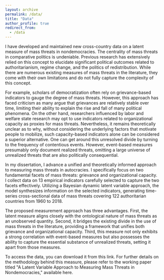 ```yaml
---
layout: archive
permalink: /data/
title: "Data"
author_profile: true
redirect_from:
  - /data
---
```


I have developed and maintained new cross-country data on a latent measure of mass threats in nondemocracies. The centrality of mass threats in comparative politics is undeniable. Previous research has extensively relied on this concept to elucidate significant political outcomes related to authoritarianism, regime change, and the politics of redistribution. While there are numerous existing measures of mass threats in the literature, they come with their own limitations and do not fully capture the complexity of this concept.

For example, scholars of democratization often rely on grievance-based indicators to gauge the degree of mass threats. However, this approach has faced criticism as many argue that grievances are relatively stable over time, limiting their ability to explain the rise and fall of many political phenomena. On the other hand, researchers influenced by labor and welfare state research may opt to use indicators related to organizational capacity as proxies for mass threats. Nevertheless, it remains theoretically unclear as to why, without considering the underlying factors that motivate people to mobilize, such capacity-based indicators alone can be considered a superior alternative. One can get around this unresolved divide by turning to the frequency of contentious events. However, event-based measures presumably only document realized threats, omitting a large universe of unrealized threats that are also politically consequential.

In my dissertation, I advance a unified and theoretically informed approach to measuring mass threats in autocracies. I specifically focus on two fundamental facets of mass threats: grievance and organizational capacity. I collect data on 13 empirical indicators carefully selected to capture the two facets effectively. Utilizing a Bayesian dynamic latent variable approach, the model synthesizes information on the selected indicators, generating time-series cross-sectional data of mass threats covering 122 authoritarian countries from 1960 to 2018.

The proposed measurement approach has three advantages. First, the latent measure aligns closely with the ontological nature of mass threats as an unobserved quantity. Second, it bridges the existing divide in the use of mass threats in the literature, providing a framework that unifies both grievance and organizational capacity. Third, this measure not only exhibits a strong correlation with event-based measures but also possesses the ability to capture the essential substance of unrealized threats, setting it apart from those measures.

To access the data, you can download it from this link. For further details on the methodology behind this measure, please refer to the working paper titled "A Latent Variable Approach to Measuring Mass Threats in Nondemocracies," available here.
